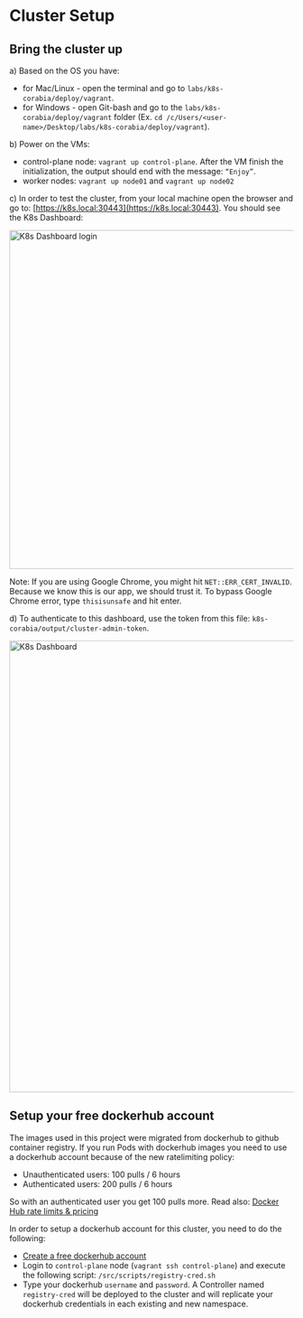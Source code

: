
# Cluster Setup

## Bring the cluster up

a) Based on the OS you have:

- for Mac/Linux - open the terminal and go to `labs/k8s-corabia/deploy/vagrant`.
- for Windows - open Git-bash and go to the `labs/k8s-corabia/deploy/vagrant` folder (Ex. `cd
   /c/Users/<user-name>/Desktop/labs/k8s-corabia/deploy/vagrant`).

b) Power on the VMs:

- control-plane node: `vagrant up control-plane`. After the VM finish the
  initialization, the output should end with the message: `“Enjoy”`.
- worker nodes: `vagrant up node01` and `vagrant up node02`

c) In order to test the cluster, from your local machine open the browser and go
to: [https://k8s.local:30443](https://k8s.local:30443). You should see the K8s
Dashboard:

<img alt="K8s Dashboard login" src="../images/k8s-dashboard-login.png" width="600px" />

Note: If you are using Google Chrome, you might hit `NET::ERR_CERT_INVALID`.
Because we know this is our app, we should trust it. To bypass Google Chrome
error, type `thisisunsafe` and hit enter.

d) To authenticate to this dashboard, use the token from this file:
`k8s-corabia/output/cluster-admin-token`.

<img alt="K8s Dashboard" src="../images/k8s-dashboard.png" width="800px" />

## Setup your free dockerhub account

The images used in this project were migrated from dockerhub to github container registry.
If you run Pods with dockerhub images you need to use a dockerhub account because of the new ratelimiting policy:

- Unauthenticated users: 100 pulls / 6 hours
- Authenticated users: 200 pulls / 6 hours

So with an authenticated user you get 100 pulls more. Read also: [Docker Hub rate limits & pricing](https://www.docker.com/pricing)

In order to setup a dockerhub account for this cluster, you need to do the following:

- [Create a free dockerhub account](https://hub.docker.com/signup?redirectTo=/subscription%3Fplan%3Dindividual%26paid%3Dfalse)
- Login to `control-plane` node (`vagrant ssh control-plane`) and execute the following script: `/src/scripts/registry-cred.sh`
- Type your dockerhub `username` and `password`. A Controller named `registry-cred` will be deployed to the cluster and will replicate your dockerhub credentials in each existing and new namespace.
